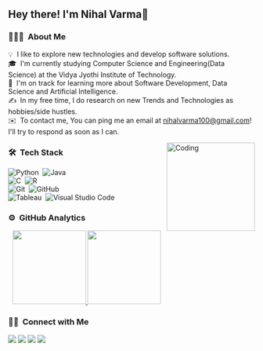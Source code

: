 <h2>Hey there! I'm Nihal Varma👋</h2>

<!-- ## 👋 &nbsp;Hey there! I'm Nihal -->

### 👨🏻‍💻 &nbsp;About Me

💡 &nbsp;I like to explore new technologies and develop software solutions.\
🎓 &nbsp;I'm currently studying Computer Science and Engineering(Data Science) at the Vidya Jyothi Institute of Technology.\
🌱 &nbsp;I'm on track for learning more about Software Development, Data Science and Artificial Intelligence.\
✍️ &nbsp;In my free time, I do research on new Trends and Technologies as hobbies/side hustles.\
✉️ &nbsp;To contact me, You can ping me an email at nihalvarma100@gmail.com! I'll try to respond as soon as I can.
<!--📄 &nbsp;Please have a look at my [Résumé](resume link here) for more details about me. I'm open to feedback and suggestions!-->

<img height =180 alt="Coding" src="https://raw.githubusercontent.com/TheDudeThatCode/TheDudeThatCode/master/Assets/Developer.gif" align="right"/>

### 🛠 &nbsp;Tech Stack
<!--shields.io for badges-->
![Python](https://img.shields.io/badge/-Python-05122A?style=flat&logo=python)&nbsp;
![Java](https://img.shields.io/badge/-Java-05122A?style=flat&logo=Java&logoColor=FFA518)&nbsp;\
![C](https://img.shields.io/badge/-C-05122A?style=flat&logo=C&logoColor=A8B9CC)&nbsp;
![R](https://img.shields.io/badge/-R-05122A?style=flat&logo=R&logoColor=276DC3)\
![Git](https://img.shields.io/badge/-Git-05122A?style=flat&logo=git)&nbsp;
![GitHub](https://img.shields.io/badge/-GitHub-05122A?style=flat&logo=github)&nbsp;\
![Tableau](https://img.shields.io/badge/Tableau-white?style=flat&logo=tableau&logoColor=%230987fb&color=%2305122A)&nbsp;
![Visual Studio Code](https://img.shields.io/badge/-Visual%20Studio%20Code-05122A?style=flat&logo=visual-studio-code&logoColor=007ACC)&nbsp;  

### ⚙️ &nbsp;GitHub Analytics

<p align="center">
<a href="https://github.com/AVS1508">
  <img height="150em" src="https://github-readme-stats-eight-theta.vercel.app/api?username=Nihalvarma1&show_icons=true&theme=buefy&include_all_commits=true&count_private=true"/>
  <img height="150em" src="https://github-readme-stats-eight-theta.vercel.app/api/top-langs/?username=Nihalvarma1&layout=compact&langs_count=8&theme=buefy"/>
</a>
</p>

### 🤝🏻 &nbsp;Connect with Me

<p>
<a href="https://linkedin.com/in/nihalvarma"><img src="https://img.shields.io/badge/Nihal%20Varma%20Balerao-black?style=flat&logo=Linkedin&logoColor=white&color=%230077B5"/></a>
<a href="mailto:nihalvarma100@gmail.com"><img src="https://img.shields.io/badge/nihalvarma100%40gmail.com-white?style=flat&logo=Gmail&logoColor=white&color=%23D14836"/></a>
<a href="https://github.com/Nihalvarma1"><img src="https://img.shields.io/badge/Nihalvarma-blue?style=flat&logo=github&logoColor=blue&color=grey"/></a>
<a href="https://www.instagram.com/nihalvarma1"><img src="https://img.shields.io/badge/%40nihalvarma1-white?style=flat&logo=Instagram&logoColor=white&color=%23E4405F"/></a>
</p>
